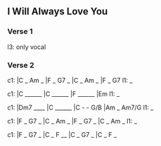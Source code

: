 ---
---

## I Will Always Love You

### Verse 1

l3: only vocal

### Verse 2

c1: |C _ Am _ |F _ G7 _ |C _ Am _ |F _ G7
l1:  _

c1: |C ______ |C ______ |F ______ |Em 
l1:  _

c1: |Dm7 ____ |C ______ |C - - G/B |Am _ Am7/G
l1:  _

c1: |F _ G7 _ |C _ Am _ |F _ G7 _ |C _ Am _
l1:  _

c1: |F _ G7 _ |C _ F __ |C _ G7 _ |C _ F _